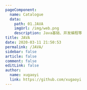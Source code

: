 ```yaml
---
pageComponent:
  name: Catalogue
  data:
    path: 01.JAVA
    imgUrl: /img/web.png
    description: Java基础、并发编程等
title: JAVA
date: 2020-03-11 21:50:53
permalink: /JAVA/
sidebar: false
article: false
comment: false
editLink: false
author:
  name: xugaoyi
  link: https://github.com/xugaoyi
---
```

